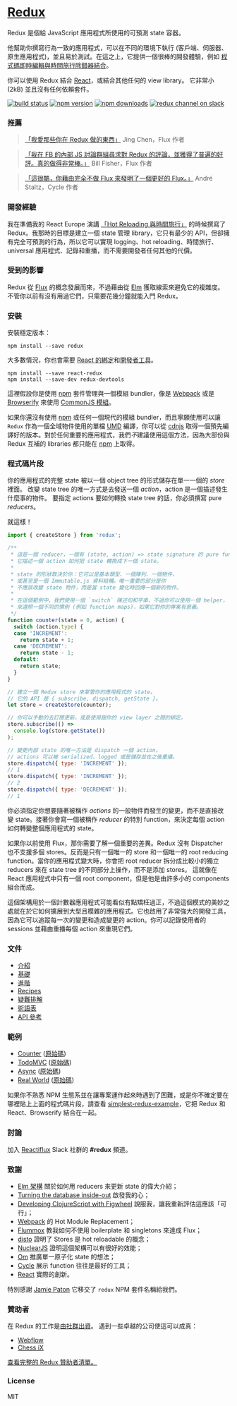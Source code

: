 # [Redux](http://rackt.github.io/redux)

Redux 是個給 JavaScript 應用程式所使用的可預測 state 容器。

他幫助你撰寫行為一致的應用程式，可以在不同的環境下執行 (客戶端、伺服器、原生應用程式)，並且易於測試。在這之上，它提供一個很棒的開發體驗，例如 [程式碼即時編輯與時間旅行除錯器結合](https://github.com/gaearon/redux-devtools)。

你可以使用 Redux 結合 [React](https://facebook.github.io/react/)，或結合其他任何的 view library。
它非常小 (2kB) 並且沒有任何依賴套件。

[![build status](https://img.shields.io/travis/rackt/redux/master.svg?style=flat-square)](https://travis-ci.org/rackt/redux)
[![npm version](https://img.shields.io/npm/v/redux.svg?style=flat-square)](https://www.npmjs.com/package/redux)
[![npm downloads](https://img.shields.io/npm/dm/redux.svg?style=flat-square)](https://www.npmjs.com/package/redux)
[![redux channel on slack](https://img.shields.io/badge/slack-redux@reactiflux-61DAFB.svg?style=flat-square)](http://www.reactiflux.com)


### 推薦

>[「我愛那些你在 Redux 做的東西」](https://twitter.com/jingc/status/616608251463909376)
>Jing Chen，Flux 作者

>[「我在 FB 的內部 JS 討論群組尋求對 Redux 的評論，並獲得了普遍的好評。真的做得非常棒。」](https://twitter.com/fisherwebdev/status/616286955693682688)
>Bill Fisher，Flux 作者

>[「這很酷，你藉由完全不做 Flux 來發明了一個更好的 Flux。」](https://twitter.com/andrestaltz/status/616271392930201604)
>André Staltz，Cycle 作者

### 開發經驗

我在準備我的 React Europe 演講 [「Hot Reloading 與時間旅行」](https://www.youtube.com/watch?v=xsSnOQynTHs) 的時候撰寫了 Redux。我那時的目標是建立一個 state 管理 library，它只有最少的 API，但卻擁有完全可預測的行為，所以它可以實現 logging、hot reloading、時間旅行、universal 應用程式、記錄和重播，而不需要開發者任何其他的代價。

### 受到的影響

Redux 從 [Flux](https://facebook.github.io/flux) 的概念發展而來，不過藉由從 [Elm](https://github.com/evancz/elm-architecture-tutorial/) 獲取線索來避免它的複雜度。
不管你以前有沒有用過它們，只需要花幾分鐘就能入門 Redux。

### 安裝

安裝穩定版本：

```
npm install --save redux
```

大多數情況，你也會需要 [React 的綁定](http://github.com/gaearon/react-redux)和[開發者工具](http://github.com/gaearon/redux-devtools)。

```
npm install --save react-redux
npm install --save-dev redux-devtools
```

這裡假設你是使用 [npm](http://npmjs.com/) 套件管理與一個模組 bundler，像是 [Webpack](http://webpack.github.io) 或是 [Browserify](http://browserify.org/) 來使用 [CommonJS 模組](http://webpack.github.io/docs/commonjs.html)。

如果你還沒有使用 [npm](http://npmjs.com/) 或任何一個現代的模組 bundler，而且寧願使用可以讓 `Redux` 作為一個全域物件使用的單檔 [UMD](https://github.com/umdjs/umd) 編譯，你可以從 [cdnjs](https://cdnjs.com/libraries/redux) 取得一個預先編譯好的版本。對於任何重要的應用程式，我們*不*建議使用這個方法，因為大部份與 Redux 互補的 libraries 都只能在 [npm](http://npmjs.com/) 上取得。

### 程式碼片段

你的應用程式的完整 state 被以一個 object tree 的形式儲存在單一一個的 *store* 裡面。
改變 state tree 的唯一方式是去發送一個 *action*，action 是一個描述發生什麼事的物件。
要指定 actions 要如何轉換 state tree 的話，你必須撰寫 pure *reducers*。

就這樣！

```js
import { createStore } from 'redux';

/**
 * 這是一個 reducer，一個有 (state, action) => state signature 的 pure function。
 * 它描述一個 action 如何把 state 轉換成下一個 state。
 *
 * state 的形狀取決於你：它可以是基本類型、一個陣列、一個物件，
 * 或甚至是一個 Immutable.js 資料結構。唯一重要的部分是你
 * 不應該改變 state 物件，而是當 state 變化時回傳一個新的物件。
 *
 * 在這個範例中，我們使用一個 `switch` 陳述句和字串，不過你可以使用一個 helper，
 * 來遵照一個不同的慣例 (例如 function maps)，如果它對你的專案有意義。
 */
function counter(state = 0, action) {
  switch (action.type) {
  case 'INCREMENT':
    return state + 1;
  case 'DECREMENT':
    return state - 1;
  default:
    return state;
  }
}

// 建立一個 Redux store 來掌管你的應用程式的 state。
// 它的 API 是 { subscribe, dispatch, getState }。
let store = createStore(counter);

// 你可以手動的去訂閱更新，或是使用跟你的 view layer 之間的綁定。
store.subscribe(() =>
  console.log(store.getState())
);

// 變更內部 state 的唯一方法是 dispatch 一個 action。
// actions 可以被 serialized、logged 或是儲存並在之後重播。
store.dispatch({ type: 'INCREMENT' });
// 1
store.dispatch({ type: 'INCREMENT' });
// 2
store.dispatch({ type: 'DECREMENT' });
// 1
```

你必須指定你想要隨著被稱作 *actions* 的一般物件而發生的變更，而不是直接改變 state。接著你會寫一個被稱作 *reducer* 的特別 function，來決定每個 action 如何轉變整個應用程式的 state。

如果你以前使用 Flux，那你需要了解一個重要的差異。Redux 沒有 Dispatcher 也不支援多個 stores。反而是只有一個唯一的 store 和一個唯一的 root reducing function。當你的應用程式變大時，你會把 root reducer 拆分成比較小的獨立 reducers 來在 state tree 的不同部分上操作，而不是添加 stores。 這就像在 React 應用程式中只有一個 root component，但是他是由許多小的 components 組合而成。

這個架構用於一個計數器應用程式可能看似有點矯枉過正，不過這個模式的美妙之處就在於它如何擴展到大型且模雜的應用程式。它也啟用了非常強大的開發工具，因為它可以追蹤每一次的變更和造成變更的 action。你可以記錄使用者的 sessions 並藉由重播每個 action 來重現它們。

### 文件

* [介紹](http://rackt.github.io/redux/docs/introduction/index.html)
* [基礎](http://rackt.github.io/redux/docs/basics/index.html)
* [進階](http://rackt.github.io/redux/docs/advanced/index.html)
* [Recipes](http://rackt.github.io/redux/docs/recipes/index.html)
* [疑難排解](http://rackt.github.io/redux/docs/Troubleshooting.html)
* [術語表](http://rackt.github.io/redux/docs/Glossary.html)
* [API 參考](http://rackt.github.io/redux/docs/api/index.html)

### 範例

* [Counter](http://rackt.github.io/redux/docs/introduction/Examples.html#counter) ([原始碼](https://github.com/rackt/redux/tree/master/examples/counter))
* [TodoMVC](http://rackt.github.io/redux/docs/introduction/Examples.html#todomvc) ([原始碼](https://github.com/rackt/redux/tree/master/examples/todomvc))
* [Async](http://rackt.github.io/redux/docs/introduction/Examples.html#async) ([原始碼](https://github.com/rackt/redux/tree/master/examples/async))
* [Real World](http://rackt.github.io/redux/docs/introduction/Examples.html#real-world) ([原始碼](https://github.com/rackt/redux/tree/master/examples/real-world))

如果你不熟悉 NPM 生態系並在讓專案運作起來時遇到了困難，或是你不確定要在哪裡貼上上面的程式碼片段，請查看 [simplest-redux-example](https://github.com/jackielii/simplest-redux-example)，它把 Redux 和 React、Browserify 結合在一起。

### 討論

加入 [Reactiflux](http://reactiflux.com) Slack 社群的 **#redux** 頻道。

### 致謝

* [Elm 架構](https://github.com/evancz/elm-architecture-tutorial) 關於如何用 reducers 來更新 state 的偉大介紹；
* [Turning the database inside-out](http://blog.confluent.io/2015/03/04/turning-the-database-inside-out-with-apache-samza/) 啟發我的心；
* [Developing ClojureScript with Figwheel](http://www.youtube.com/watch?v=j-kj2qwJa_E) 說服我，讓我重新評估這應該「可行」；
* [Webpack](https://github.com/webpack/docs/wiki/hot-module-replacement-with-webpack) 的 Hot Module Replacement；
* [Flummox](https://github.com/acdlite/flummox) 教我如何不使用 boilerplate 和 singletons 來達成 Flux；
* [disto](https://github.com/threepointone/disto) 證明了 Stores 是 hot reloadable 的概念；
* [NuclearJS](https://github.com/optimizely/nuclear-js) 證明這個架構可以有很好的效能；
* [Om](https://github.com/omcljs/om) 推廣單一原子化 state 的想法；
* [Cycle](https://github.com/staltz/cycle) 展示 function 往往是最好的工具；
* [React](https://github.com/facebook/react) 實際的創新。

特別感謝 [Jamie Paton](http://jdpaton.github.io) 它移交了 `redux` NPM 套件名稱給我們。

### 贊助者

在 Redux 的工作是[由社群出資](https://www.patreon.com/reactdx)。
遇到一些卓越的公司使這可以成真：

* [Webflow](http://webflow.com/)
* [Chess iX](http://www.chess-ix.com/)

[查看完整的 Redux 贊助者清單。](PATRONS.md)

### License

MIT
